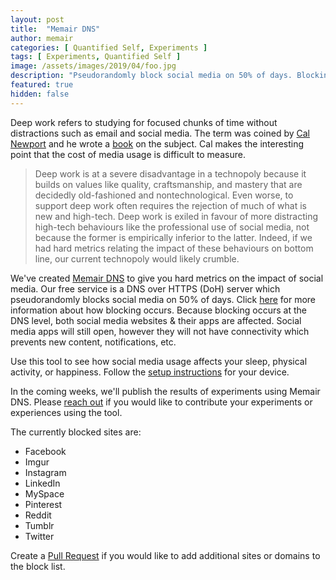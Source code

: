 ```yaml
---
layout: post
title:  "Memair DNS"
author: memair
categories: [ Quantified Self, Experiments ]
tags: [ Experiments, Quantified Self ]
image: /assets/images/2019/04/foo.jpg
description: "Pseudorandomly block social media on 50% of days. Blocking occurs at the DNS level, affecting both social media websites & their apps."
featured: true
hidden: false
---
```


Deep work refers to studying for focused chunks of time without distractions such as email and social media. The term was coined by <a href="http://www.calnewport.com/" target="_blank">Cal Newport</a> and he wrote a <a href="http://www.calnewport.com/books/deep-work/" target="_blank">book</a> on the subject. Cal makes the interesting point that the cost of media usage is difficult to measure.

> Deep work is at a severe disadvantage in a technopoly because it builds on values like quality, craftsmanship, and mastery that are decidedly old-fashioned and nontechnological. Even worse, to support deep work often requires the rejection of much of what is new and high-tech. Deep work is exiled in favour of more distracting high-tech behaviours like the professional use of social media, not because the former is empirically inferior to the latter. Indeed, if we had hard metrics relating the impact of these behaviours on bottom line, our current technopoly would likely crumble.

We've created <a href="https://memair.com/dns" target="_blank">Memair DNS</a> to give you hard metrics on the impact of social media. Our free service is a DNS over HTTPS (DoH) server which pseudorandomly blocks social media on 50% of days. Click <a href="https://memair.com/dns#howitworks" target="_blank">here</a> for more information about how blocking occurs. Because blocking occurs at the DNS level, both social media websites & their apps are affected. Social media apps will still open, however they will not have connectivity which prevents new content, notifications, etc.

Use this tool to see how social media usage affects your sleep, physical activity, or happiness. Follow the <a href="https://memair.com/dns#setup" target="_blank">setup instructions</a> for your device.

In the coming weeks, we'll publish the results of experiments using Memair DNS. Please <a href="/contact" target="_blank">reach out</a> if you would like to contribute your experiments or experiences using the tool.

The currently blocked sites are:

 * Facebook
 * Imgur
 * Instagram
 * LinkedIn
 * MySpace
 * Pinterest
 * Reddit
 * Tumblr
 * Twitter

 Create a <a href="https://github.com/memair/dns/edit/master/block.list" target="_blank">Pull Request</a> if you would like to add additional sites or domains to the block list.
